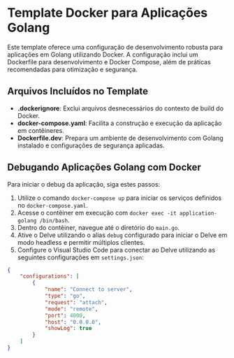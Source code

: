 # Template Docker para Aplicações Golang

Este template oferece uma configuração de desenvolvimento robusta para aplicações em Golang utilizando Docker. A configuração inclui um Dockerfile para desenvolvimento e Docker Compose, além de práticas recomendadas para otimização e segurança.

## Arquivos Incluídos no Template

- **.dockerignore**: Exclui arquivos desnecessários do contexto de build do Docker.
- **docker-compose.yaml**: Facilita a construção e execução da aplicação em contêineres.
- **Dockerfile.dev**: Prepara um ambiente de desenvolvimento com Golang instalado e configurações de segurança aplicadas.

## Debugando Aplicações Golang com Docker

Para iniciar o debug da aplicação, siga estes passos:

1. Utilize o comando `docker-compose up` para iniciar os serviços definidos no `docker-compose.yaml`.
2. Acesse o contêiner em execução com `docker exec -it application-golang /bin/bash`.
3. Dentro do contêiner, navegue até o diretório do `main.go`.
4. Ative o Delve utilizando o alias `debug` configurado para iniciar o Delve em modo headless e permitir múltiplos clientes.
5. Configure o Visual Studio Code para conectar ao Delve utilizando as seguintes configurações em `settings.json`:

```json
{
    "configurations": [
        {
            "name": "Connect to server",
            "type": "go",
            "request": "attach",
            "mode": "remote",
            "port": 4000,
            "host": "0.0.0.0",
            "showLog": true
        }
    ]
}
```